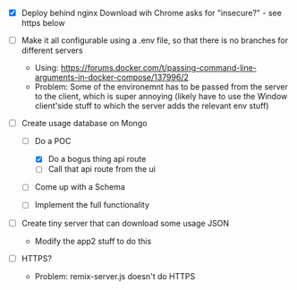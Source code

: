   - [X] Deploy behind nginx
     Download wih Chrome asks for "insecure?" - see https below

  - [ ] Make it all configurable using a .env file, so that there is no branches for different servers
    - Using: https://forums.docker.com/t/passing-command-line-arguments-in-docker-compose/137996/2
    - Problem: Some of the environemnt has to be passed from the server to the client, which is super annoying (likely have to use the Window client'side stuff to which the server adds the relevant env stuff)

  - [ ] Create usage database on Mongo
    - [ ] Do a POC
      - [X] Do a bogus thing api route
      - [ ] Call that api route from the ui
    - [ ] Come up with a Schema
    - [ ] Implement the full functionality


  - [ ] Create tiny server that can download some usage JSON
    - Modify the app2 stuff to do this

  - [ ] HTTPS?
    - Problem:  remix-server.js doesn't do HTTPS

